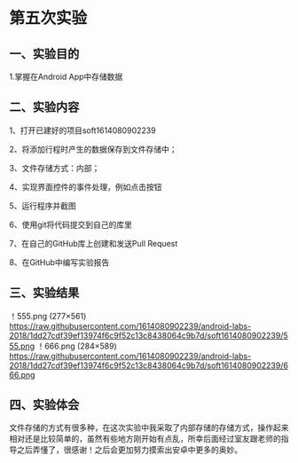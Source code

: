 # 第五次实验
  
  ## 一、实验目的
  
  1.掌握在Android App中存储数据
  
  ## 二、实验内容
  
  1、打开已建好的项目soft1614080902239
  
  2、将添加行程时产生的数据保存到文件存储中；
  
  3、文件存储方式：内部；
  
  4、实现界面控件的事件处理，例如点击按钮
  
  5、运行程序并截图
  
  6、使用git将代码提交到自己的库里
  
  7、在自己的GitHub库上创建和发送Pull Request
  
  8、在GitHub中编写实验报告
  
  ## 三、实验结果
  
  ！555.png (277×561)  https://raw.githubusercontent.com/1614080902239/android-labs-2018/1dd27cdf39ef13974f6c9f52c13c8438064c9b7d/soft1614080902239/555.png
  ！666.png (284×589)  https://raw.githubusercontent.com/1614080902239/android-labs-2018/1dd27cdf39ef13974f6c9f52c13c8438064c9b7d/soft1614080902239/666.png
  
  ## 四、实验体会
  
   文件存储的方式有很多种，在这次实验中我采取了内部存储的存储方式，操作起来相对还是比较简单的，虽然有些地方刚开始有点乱，所幸后面经过室友跟老师的指导之后弄懂了，很感谢！之后会更加努力摸索出安卓中更多的奥妙。
   
